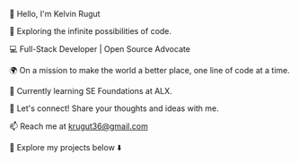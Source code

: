 👋 Hello, I'm Kelvin Rugut

🚀 Exploring the infinite possibilities of code.

💻 Full-Stack Developer | Open Source Advocate

🌍 On a mission to make the world a better place, one line of code at a time.

🌱 Currently learning SE Foundations at ALX.

💬 Let's connect! Share your thoughts and ideas with me.

📫 Reach me at krugut36@gmail.com

🔗 Explore my projects below ⬇️
